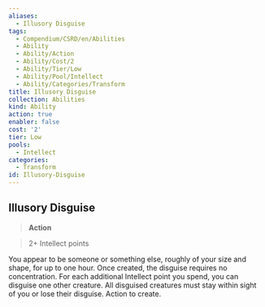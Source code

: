 ```yaml
---
aliases:
  - Illusory Disguise
tags:
  - Compendium/CSRD/en/Abilities
  - Ability
  - Ability/Action
  - Ability/Cost/2
  - Ability/Tier/Low
  - Ability/Pool/Intellect
  - Ability/Categories/Transform
title: Illusory Disguise
collection: Abilities
kind: Ability
action: true
enabler: false
cost: '2'
tier: Low
pools:
  - Intellect
categories:
  - Transform
id: Illusory-Disguise
---
```

## Illusory Disguise    
>**Action**    
>2+ Intellect points  
    
You appear to be someone or something else, roughly of your size and shape, for up to one hour. Once created, the disguise requires no concentration. For each additional Intellect point you spend, you can disguise one other creature. All disguised creatures must stay within sight of you or lose their disguise. Action to create.
